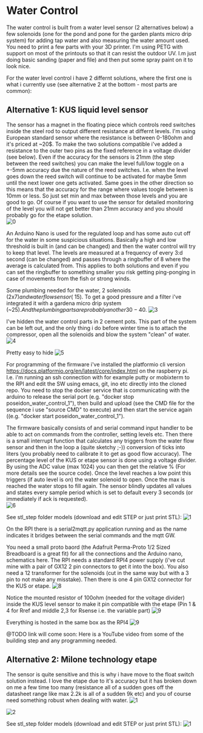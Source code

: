 # Water Control

The water control is built from a water level sensor (2 alternatives below) a few solenoids (one for the pond and pone for the garden plants micro drip system) for adding tap water and also measuring the water amount used. You need to print a few parts with your 3D printer. I'm using PETG with support on most of the printouts so that it can resist the outdoor UV. I.m just doing basic sanding (paper and file) and then put some spray paint on it to look nice.


For the water level control i have 2 differnt solutions, where the first one is what i currently use (see alternative 2 at the bottom - most parts are common):
## Alternative 1: KUS liquid level sensor
The sensor has a magnet in the floating piece which controls reed switches inside the steel rod to output different resistance at differnt levels. I'm using European standard sensor where the resistance is between 0-180ohm and it's priced at ~20$. To make the two solutions compatible i've added a resistance to the outer two pins as the fixed reference in a voltage divider (see below). Even if the accuracy for the sensors is 21mm (the step between the reed switches) you can make the level full/low toggle on a +-5mm accuracy due the nature of the reed switches. I.e. when the level goes down the reed switch will continue to be activated for maybe 5mm until the next lower one gets activated. Same goes in the other direction so this means that the accuracy for the range where values toogle between is 10mm or less. So just set min and max between those levels and you are good to go. Of course if you want to use the sensor for detailed monitoring of the level you will not get better than 21mm accuracy and you should probably go for the etape solution.  
![0](https://github.com/boanjo/boanjo.github.io/blob/master/poseidon_kus.png?raw=true "KUS liquid level sensor")

An Arduino Nano is used for the regulated loop and has some auto cut off for the water in some suspicious situations. Basically a high and low threshold is built in (and can be changed) and then the water control will try to keep that level. The levels are measured at a frequency of every 3:d second (can be changed) and passes through a ringbuffer of 8 where the average is calculated from. This applies to both solutions and even if you can set the ringbuffer to something smaller you risk getting ping-ponging in case of movements from the fish or strong winds. 

Some plumbing needed for the water, 2 solenoids (2x7$) and water flow sensor (~15$). To get a good pressure and a filter i've integrated it with a gardena micro drip system (~25$). And the plumbing parts are probably another 30-40$.
![3](https://github.com/boanjo/boanjo.github.io/blob/master/poseidon_plumbing.JPG?raw=true "Plumbing")


I've hidden the water control parts in 2 cement pots. This part of the system can be left out, and the only thing i do before winter time is to attach the compressor, open all the solenoids and blow the system "clean" of water. 
![4](https://github.com/boanjo/boanjo.github.io/blob/master/poseidon_concrete.JPG?raw=true "Concrete")


Pretty easy to hide
![5](https://github.com/boanjo/boanjo.github.io/blob/master/poseidon_hidden.JPG?raw=true "Hidden")

For programming of the firmware i've installed the platformio cli version https://docs.platformio.org/en/latest/core/index.html on the raspberry pi. I.e. i'm running an ssh connection with for example putty or mobixterm to the RPI and edit the SW using emacs, git, ino etc directly into the cloned repo. You need to stop the docker service that is communicating with the arduino to release the serial port (e.g. "docker stop poseidon_water_control_1"), then build and upload (see the CMD file for the sequence i use "source CMD" to execute) and then start the service again ((e.g. "docker start poseidon_water_control_1").

The firmware basically consists of and serial command input handler to be able to act on commands from the controller, setting levels etc. Then there is a small interrupt function that calculates any triggers from the water flow sensor and then in the loop a (quite sketchy ;-)) conversion of ticks into liters (you probably need to calibrate it to get as good flow accuracy). The percentage level of the KUS or etape sensor is done using a voltage divider. By using the ADC value (max 1024) you can then get the relative % (For more details see the source code). Once the level reaches a low point this triggers (if auto level is on) the water solenoid to open. Once the max is reached the water stops to fill again. The sensor blindly updates all values and states every sample period which is set to default every 3 seconds (or immediately if ack is requested).   
![6](https://github.com/boanjo/boanjo.github.io/blob/master/poseidon_voltage_divider.png?raw=true "Voltage Divider")


See stl_step folder models (download and edit STEP or just print STL):
![1](https://github.com/boanjo/boanjo.github.io/blob/master/poseidon_model_KUS.PNG?raw=true "Model to mount KUS level sensor")


On the RPI there is a serial2mqtt.py application running and as the name indicates it bridges between the serial commands and the mqtt GW.

You need a small proto baord (the Adafruit Perma-Proto 1/2 Sized Breadboard is a great fit) for all the connections and the Arduino nano, schematics here. The RPI needs a standard RPI4 power supply (i've cut mine with a pair of GX12 2 pin connectors to get it into the box). You also need a 12 transformer for the solenoids (cut in the same way but with a 3 pin to not make any misstake). Then there is one 4 pin GX12 connector for the KUS or etape.
![8](https://github.com/boanjo/boanjo.github.io/blob/master/poseidon_water_control_schematic.JPG?raw=true "Schematic")

Notice the mounted resistor of 100ohm (needed for the voltage divider) inside the KUS level sensor to make it pin compatible with the etape (Pin 1 & 4 for Rref and middle 2,3 for Rsense i.e. the variable part)
![9](https://github.com/boanjo/boanjo.github.io/blob/master/poseidon_water_control_resistor.JPG?raw=true "Resistor")

Everything is hosted in the same box as the RPI4
![9](https://github.com/boanjo/boanjo.github.io/blob/master/poseidon_water_control_box.JPG?raw=true "Box")

@TODO link will come soon: Here is a YouTube video from some of the building step and any programming needed.

## Alternative 2: Milone technology etape
The sensor is quite sensitive and this is why i have move to the float switch solution instead. I love the etape due to it's accuracy but it has broken down on me a few time too many (resistance all of a sudden goes off the datasheet range like max 2.2k is all of a sudden 9k etc) and you of course need something robust when dealing with water.
![1](https://github.com/boanjo/boanjo.github.io/blob/master/poseidon_etape.JPG?raw=true "Etape")

![2](https://github.com/boanjo/boanjo.github.io/blob/master/poseidon_wc_parts.JPG?raw=true "3D printed parts")

See stl_step folder models (download and edit STEP or just print STL):
![1](https://github.com/boanjo/boanjo.github.io/blob/master/poseidon_model_etape.PNG?raw=true "Model to mount etape level sensor")


